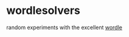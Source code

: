 # wordlesolvers
random experiments with the excellent [wordle](https://www.powerlanguage.co.uk/wordle/)

